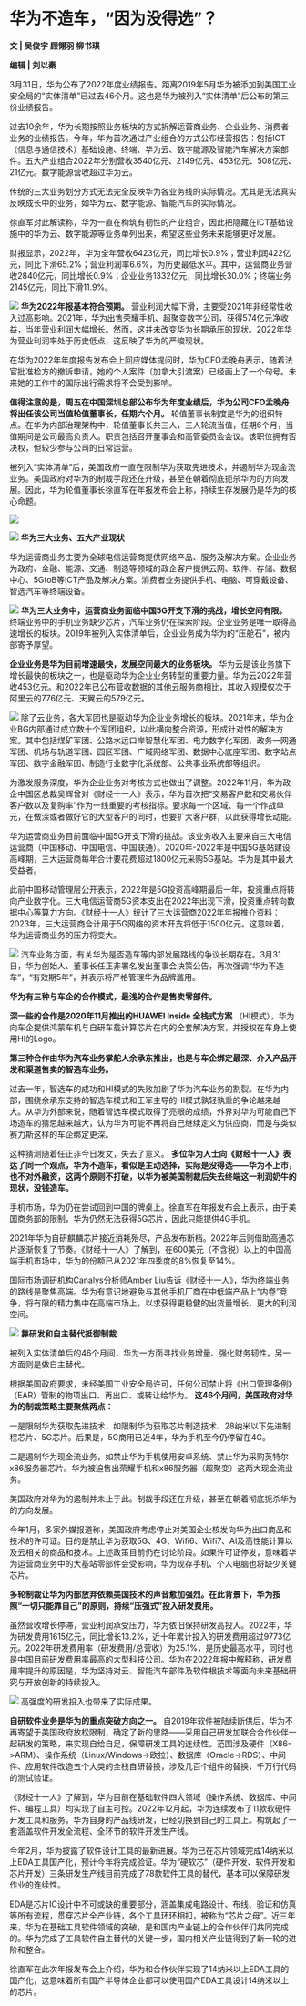 # 华为不造车，“因为没得选”？

**文 | 吴俊宇 顾翎羽 柳书琪**

**编辑 | 刘以秦**

3月31日，华为公布了2022年度业绩报告。距离2019年5月华为被添加到美国工业安全局的“实体清单”已过去46个月。这也是华为被列入“实体清单”后公布的第三份业绩报告。

过去10余年，华为长期按照业务板块的方式拆解运营商业务、企业业务、消费者业务的业绩报告。今年，华为首次通过产业组合的方式公布经营报告：包括ICT（信息与通信技术）基础设施、终端、华为云、数字能源及智能汽车解决方案部件。五大产业组合2022年分别营收3540亿元、2149亿元、453亿元、508亿元、21亿元。数字能源营收超过华为云。

传统的三大业务划分方式无法完全反映华为各业务线的实际情况。尤其是无法真实反映成长中的业务，如华为云、数字能源、智能汽车的实际情况。

徐直军对此解读称，华为一直在构筑有韧性的产业组合，因此把隐藏在ICT基础设施中的华为云、数字能源等业务单列出来，希望这些业务未来能够更好发展。

财报显示，2022年，华为全年营收6423亿元，同比增长0.9%；营业利润422亿元，同比下滑65.2%；营业利润率6.6%，为历史最低水平。其中，运营商业务营收2840亿元，同比增长0.9%；企业业务1332亿元，同比增长30.0%；终端业务2145亿元，同比下滑11.9%。

![](https://inews.gtimg.com/news_bt/OuQjNu7dgpCuEgAQ3_hU4LyHs0vnI12cmqcKAMtlMIjV4AA/1000)
**华为2022年报基本符合预期。**
营业利润大幅下滑，主要受2021年非经常性收入过高影响。2021年，华为出售荣耀手机、超聚变数字公司，获得574亿元净收益，当年营业利润大幅增长。然而，这并未改变华为长期承压的现状。2022年华为营业利润率处于历史低点，这反映了华为的严峻现状。

在华为2022年年度报告发布会上回应媒体提问时，华为CFO孟晚舟表示，随着法官批准检方的撤诉申请，她的个人案件（加拿大引渡案）已经画上了一个句号。未来她的工作中的国际出行需求将不会受到影响。

**值得注意的是，周五在中国深圳总部公布华为年度业绩后，华为公司CFO孟晚舟将出任该公司当值轮值董事长，任期六个月。**
轮值董事长制度是华为的组织特点。在华为内部治理架构中，轮值董事长共三人，三人轮流当值，任期6个月，当值期间是公司最高负责人。职责包括召开董事会和高管委员会会议。该职位拥有否决权，但较少参与公司的日常运营。

被列入“实体清单”后，美国政府一直在限制华为获取先进技术，并遏制华为现金流业务。美国政府对华为的制裁手段还在升级，甚至在朝着彻底扼杀华为的方向发展。因此，华为轮值董事长徐直军在年报发布会上称，持续生存发展仍是华为的核心命题。

![](https://inews.gtimg.com/news_bt/O6IEbf3Qu7dgUYGM71IsMzpGkF-8DoxdEvGbt6TP-BpLEAA/1000)

![](https://inews.gtimg.com/news_bt/OmeV9A0679CxEDNazWMQGIrHold-zQVYNCZ3_TVJHu7IYAA/1000)
**华为三大业务、五大产业现状**

华为运营商业务主要为全球电信运营商提供网络产品、服务及解决方案。企业业务为政府、金融、能源、交通、制造等领域的政企客户提供云网、软件、存储、数据中心、5GtoB等ICT产品及解决方案。消费者业务提供手机、电脑、可穿戴设备、智选汽车等终端设备。

![](https://inews.gtimg.com/news_bt/OhwnhdQNVNiH5MvcoegKHR4pkSJL-eleinv4pipkZR8hUAA/1000)
**华为三大业务中，运营商业务面临中国5G开支下滑的挑战，增长空间有限。**
终端业务中的手机业务缺少芯片，汽车业务仍在探索阶段。企业业务是唯一取得高速增长的板块。2019年被列入实体清单后，企业业务成为华为的“压舱石”，被内部寄予厚望。

**企业业务是华为目前增速最快，发展空间最大的业务板块。**
华为云是该业务旗下增长最快的板块之一，也是驱动华为企业业务转型的重要力量。华为云2022年营收453亿元。和2022年已公布营收数据的其他云服务商相比，其收入规模仅次于阿里云的776亿元、天翼云的579亿元。

![](https://inews.gtimg.com/news_bt/O8S8G5zHKEXJWbekMwXPUcVVTyPI6hBadrrkBAfd8yPXsAA/1000)
除了云业务，各大军团也是驱动华为企业业务增长的板块。2021年末，华为企业BG内部通过成立数十个军团组织，以此横向整合资源，形成针对性的解决方案。其中包括煤矿军团、公路水运口岸智慧化军团、电力数字化军团、政务一网通军团、机场与轨道军团、园区军团、广域网络军团、数据中心底座军团、数字站点军团、数字金融军团、制造行业数字化系统部、公共事业系统部等组织。

为激发服务深度，华为企业业务对考核方式也做出了调整。2022年11月，华为政企中国区总裁吴辉曾对《财经十一人》表示，华为首次把“交易客户数和交易伙伴客户数以及复购率”作为一线重要的考核指标。要求每一个区域、每一个作战单元，在做深或者做好它的大型客户的同时，也要扩大客户群，以此获得增长动能。

华为运营商业务目前面临中国5G开支下滑的挑战。该业务收入主要来自三大电信运营商（中国移动、中国电信、中国联通）。2020年-2022年是中国5G基站建设高峰期，三大运营商每年合计要花费超过1800亿元采购5G基站。华为是其中最大受益者。

此前中国移动管理层公开表示，2022年是5G投资高峰期最后一年，投资重点将转向产业数字化。三大电信运营商5G资本支出在2022年出现下滑，投资重点转向数据中心等算力方向。《财经十一人》统计了三大运营商2022年年报推介资料：2023年，三大运营商合计用于5G网络的资本开支将低于1500亿元。这意味着，华为运营商业务的压力将变大。

![](https://inews.gtimg.com/news_bt/OXSpeXS0COLJaJMqeZHZREvXVZiOcJJZJLoJMDLZrlbMoAA/1000)
汽车业务方面，有关华为是否造车等内部发展路线的争议长期存在。3月31日，华为创始人、董事长任正非署名发出董事会决策公告，再次强调“华为不造车”，“有效期5年”，并表示将严格管理华为品牌滥用。

**华为有三种与车企的合作模式，最浅的合作是售卖零部件。**

**深一些的合作是2020年11月推出的HUAWEI Inside 全栈式方案**
（HI模式），华为向车企提供鸿蒙车机与自研车载计算芯片在内的全套解决方案，并授权在车身上使用HI的Logo。

**第三种合作由华为汽车业务掌舵人余承东推出，也是与车企绑定最深、介入产品开发和渠道售卖的智选车业务。**

过去一年，智选车的成功和HI模式的失败加剧了华为汽车业务的割裂。在华为内部，围绕余承东支持的智选车模式和王军主导的HI模式孰轻孰重的争论越来越大。从华为外部来说，随着智选车模式取得了亮眼的成绩，外界对华为可能自己下场造车的猜忌越来越大，认为华为可能不再将自己继续定义为供应商，而是与类似赛力斯这样的车企绑定更深。

这种猜测随着任正非今日发文，失去了意义。
**多位华为人士向《财经十一人》表达了同一个观点，华为不造车，看似是主动选择，实际是没得选——华为不上市，也不对外融资，这两个原则不打破，以华为被美国制裁后失去终端这一利润奶牛的现状，没钱造车。**

手机市场，华为仍在尝试回到中国的牌桌上。徐直军在年报发布会上表示，由于美国商务部的限制，华为仍然无法获得5G芯片，因此只能提供4G手机。

2021年华为自研麒麟芯片接近消耗殆尽，产品发布断档。2022年后则借助高通芯片逐渐恢复了节奏。《财经十一人》了解到，在600美元（不含税）以上的中国高端手机市场中，华为的份额已从2021年四季度的8%恢复至14%。

国际市场调研机构Canalys分析师Amber
Liu告诉《财经十一人》，华为终端业务的路线是聚焦高端。华为有意识地避免与其他手机厂商在中低端产品上“内卷”竞争，将有限的精力集中在高端市场上，以求获得更稳健的出货量增长、更大的利润空间。

![](https://inews.gtimg.com/news_bt/Ojco3eCQd_5wMFqTM6oyPj6_qJBwPTyLwjfzNRkdx_SrgAA/1000)
**靠研发和自主替代抵御制裁**

被列入实体清单后的46个月间，华为一方面寻找业务增量、强化财务韧性，另一方面则是做自主替代。

根据美国政府要求，未经美国工业安全局许可，任何公司禁止将《出口管理条例》（EAR）管制的物项出口、再出口、或转让给华为。
**这46个月间，美国政府对华为的制裁策略主要聚焦两点：**

一是限制华为获取先进技术，如限制华为获取芯片制造技术、28纳米以下先进制程芯片、5G芯片。后果是，5G商用已近4年，华为手机至今仍停留在4G。

二是遏制华为现金流业务，如禁止华为手机使用安卓系统、禁止华为采购英特尔x86服务器芯片。华为被迫售出荣耀手机和x86服务器（超聚变）这两大现金流业务。

美国政府对华为的遏制并未止于此。制裁手段还在升级，甚至在朝着彻底扼杀华为的方向发展。

今年1月，多家外媒报道称，美国政府考虑停止对美国企业核发向华为出口商品和技术的许可证。目的是禁止华为获取5G、4G、Wifi6、Wifi7、AI及高性能计算以及云相关的商品和技术。上述政策目前仍在讨论阶段。如果许可证停发，意味着华为运营商业务中的大基站零部件会受影响，华为现存手机、个人电脑也将缺少关键芯片。

**多轮制裁让华为内部放弃依赖美国技术的声音愈加强烈。在此背景下，华为按照“一切只能靠自己”的原则，持续“压强式”投入研发费用。**

虽然营收增长停滞，营业利润承受压力，华为依旧保持研发高投入。2022年，华为研发费用1615亿元，同比增长13.2%，近十年累计投入的研发费用超过9773亿元。2022年研发费用率（研发费用/总营收）为25.1%，是历史最高水平，同时也是中国目前研发费用率最高的大型科技公司。华为在2022年报中解释称，研发费用率提升的原因是，华为坚持对云、智能汽车部件及软件根技术等面向未来基础研究与开放创新的持续投入。

![](https://inews.gtimg.com/news_bt/Of-EqKfl4BXM7z5dmV9cX_2e5lj6oC5PmgZYWGPgH1ewMAA/1000)
高强度的研发投入也带来了实际成果。

**自研软件业务是华为的重点突破方向之一。**
自2019年软件被陆续断供后，华为不再寄望于美国政府放松限制，确定了新的思路——采用自己研发加联合合作伙伴一起研发的策略，来实现自给自足，保障研发工具的连续性。范围涉及硬件（X86->ARM）、操作系统（Linux/Windows->欧拉）、数据库（Oracle->RDS）、中间件、应用软件改造五个大类的全栈自研替换，涉及几百个组件的替换，千万行代码的测试验证。

《财经十一人》了解到，华为目前在基础软件四大领域（操作系统、数据库、中间件、编程工具）均实现了自主可控。2022年12月起，华为连续发布了11款软硬件开发工具和服务，华为自身的产品线研发，已经切换到自己的工具上。构筑起了一套涵盖软件开发全流程、全环节的软件开发生产线。

今年2月，华为披露了软件设计工具的最新进展。华为已在芯片领域完成14纳米以上EDA工具国产化，预计今年将完成验证。华为“硬软芯”（硬件开发、软件开发和芯片开发）三条研发生产线目前完成了78款软件工具的替代，基本可以保障研发作业的连续性。

EDA是芯片IC设计中不可或缺的重要部分，涵盖集成电路设计、布线、验证和仿真等所有流程，贯穿芯片全产业链，各个工具环环相扣，被称为“芯片之母”。近三年来，华为在基础工具软件领域的突破，是和国内产业链上的合作伙伴们共同完成的。华为完成了工具软件自主替代的关键一步，国内相关产业链得到了新一轮的进阶和整合。

徐直军在此次年报发布会上介绍，华为和合作伙伴实现了14纳米以上EDA工具的国产化，这意味着所有国产半导体企业都可以使用国产EDA工具设计14纳米以上的芯片。

